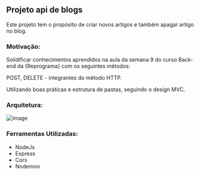 ## Projeto api de blogs

Este projeto tem o propósito de criar novos artigos e também apagar  artigo no blog.


### Motivação:

Solidificar conhecimentos aprendidos na aula da semana 9 do curso Back-end da {Reprograma} com os  seguintes métodos:

POST, DELETE - integrantes do método HTTP.

Utilizando boas práticas e estrutura de pastas, seguindo o design MVC.


### Arquitetura:


![image](https://user-images.githubusercontent.com/60043558/95688538-7a293480-0be1-11eb-95ca-ce2c9f86735e.png)




### Ferramentas Utilizadas:
* NodeJs 
* Express  
* Cors 
* Nodemon


